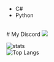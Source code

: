 
- C# 
- Python
 <br>
# My Discord 
<img src="https://discord.c99.nl/widget/theme-1/852618085658787870.png">



![stats](https://github-readme-stats.vercel.app/api?username=IlIIII&show_icons=true&theme=graywhite)    
![Top Langs](https://github-readme-stats.vercel.app/api/top-langs/?username=IlIIII&layout=compact&theme=graywhite)       


